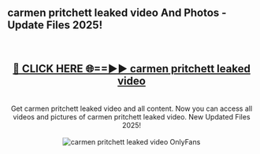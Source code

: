 <h2>carmen pritchett leaked video And Photos - Update Files 2025!</h2>
<br>
<div align="center">
<h2><a href="https://betterlinks.top/A2PfLJ" rel="nofollow">🔴 CLICK HERE 🌐==►► carmen pritchett leaked video</a></h2>
<br>
Get carmen pritchett leaked video and all content. Now you can access all videos and pictures of carmen pritchett leaked video. New Updated Files 2025!
<br>
<br>
<a href="https://betterlinks.top/A2PfLJ" rel="nofollow" data-target="animated-image.originalLink"><img src="https://i.imgur.com/dJHk4Zq.gif" alt="carmen pritchett leaked video OnlyFans" style="max-width: 100%; display: inline-block;" data-target="animated-image.originalImage"></a>
</div>
<br>
